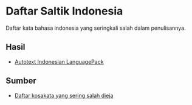 # Daftar Saltik Indonesia

Daftar kata bahasa indonesia yang seringkali salah dalam penulisannya.

## Hasil
- [Autotext Indonesian LanguagePack](https://github.com/azzamsa/LanguagePack/blob/master/languages/indonesian/pack/src/main/res/xml/indonesian_autotext.xml)

## Sumber
- [Daftar kosakata yang sering salah dieja](https://id.wikipedia.org/wiki/Wikipedia:Daftar_kosakata_bahasa_Indonesia_yang_sering_salah_dieja)
